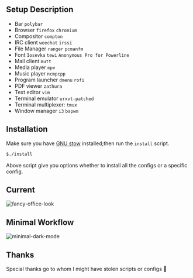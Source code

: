 Setup Description
-----------------
* Bar `polybar`
* Browser `firefox` `chromium`
* Compositor `compton`
* IRC client `weechat` `irssi`
* File Manager `ranger` `pcmanfm`
* Font `Iosevka` `tewi` `Anonymous Pro for Powerline`
* Mail client `mutt`
* Media player `mpv`
* Music player `ncmpcpp`
* Program launcher `dmenu` `rofi`
* PDF viewer `zathura`
* Text editor `vim`
* Terminal emulator `urxvt-patched`
* Terminal multiplexer: `tmux`
* Window manager `i3` `bspwm`


Installation
------------

Make sure you have [GNU stow] installed;then run the `install` script.

```bash
$./install
```

Above script give you options whether to install all the configs or a
specific config.

Current
-------

![fancy-office-look](https://i.redditmedia.com/paV09KPE8KxsJwdJrdWnEMzvt3Lm9VpKef74E-eGVKM.png?s=b4bf2e466b3eb606492280523b898af9)

Minimal Workflow
----------------
![minimal-dark-mode](https://github.com/mohabaks/dotfiles/tree/master/demo.gif)

Thanks
------
Special thanks go to whom I might have stolen scripts or configs :punch:

[GNU stow]: https://www.gnu.org/s/stow/manual/stow.html
